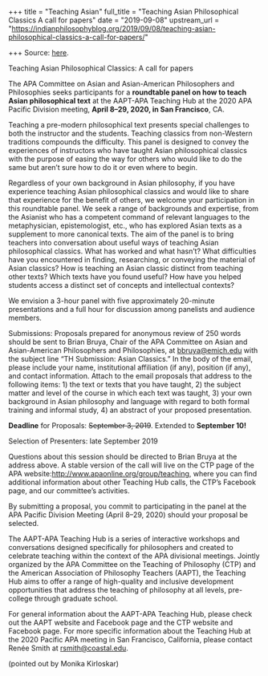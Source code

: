 +++
title = "Teaching Asian"
full_title = "Teaching Asian Philosophical Classics A call for papers"
date = "2019-09-08"
upstream_url = "https://indianphilosophyblog.org/2019/09/08/teaching-asian-philosophical-classics-a-call-for-papers/"

+++
Source: [here](https://indianphilosophyblog.org/2019/09/08/teaching-asian-philosophical-classics-a-call-for-papers/).

Teaching Asian Philosophical Classics: A call for papers

The APA Committee on Asian and Asian-American Philosophers and
Philosophies seeks participants for a **roundtable panel on how to teach
Asian philosophical text** at the AAPT-APA Teaching Hub at the 2020 APA
Pacific Division meeting, **April 8–29, 2020, in San Francisco**, CA.

Teaching a pre-modern philosophical text presents special challenges to
both the instructor and the students. Teaching classics from non-Western
traditions compounds the difficulty. This panel is designed to convey
the experiences of instructors who have taught Asian philosophical
classics with the purpose of easing the way for others who would like to
do the same but aren’t sure how to do it or even where to begin.

Regardless of your own background in Asian philosophy, if you have
experience teaching Asian philosophical classics and would like to share
that experience for the benefit of others, we welcome your participation
in this roundtable panel. We seek a range of backgrounds and expertise,
from the Asianist who has a competent command of relevant languages to
the metaphysician, epistemologist, etc., who has explored Asian texts as
a supplement to more canonical texts. The aim of the panel is to bring
teachers into conversation about useful ways of teaching Asian
philosophical classics. What has worked and what hasn’t? What
difficulties have you encountered in finding, researching, or conveying
the material of Asian classics? How is teaching an Asian classic
distinct from teaching other texts? Which texts have you found useful?
How have you helped students access a distinct set of concepts and
intellectual contexts?

We envision a 3-hour panel with five approximately 20-minute
presentations and a full hour for discussion among panelists and
audience members.

Submissions: Proposals prepared for anonymous review of 250 words should
be sent to Brian Bruya, Chair of the APA Committee on Asian and
Asian-American Philosophers and Philosophies, at bbruya@emich.edu with
the subject line “TH Submission: Asian Classics.” In the body of the
email, please include your name, institutional affiliation (if any),
position (if any), and contact information. Attach to the email
proposals that address to the following items: 1) the text or texts that
you have taught, 2) the subject matter and level of the course in which
each text was taught, 3) your own background in Asian philosophy and
language with regard to both formal training and informal study, 4) an
abstract of your proposed presentation.

**Deadline** for Proposals: ~~September 3, 2019~~. Extended to
**September 10!**

Selection of Presenters: late September 2019

Questions about this session should be directed to Brian Bruya at the
address above. A stable version of the call will live on the CTP page of
the APA website:http://www.apaonline.org/group/teaching, where you can
find additional information about other Teaching Hub calls, the CTP’s
Facebook page, and our committee’s activities.

By submitting a proposal, you commit to participating in the panel at
the APA Pacific Division Meeting (April 8–29, 2020) should your proposal
be selected.

The AAPT-APA Teaching Hub is a series of interactive workshops and
conversations designed specifically for philosophers and created to
celebrate teaching within the context of the APA divisional meetings.
Jointly organized by the APA Committee on the Teaching of Philosophy
(CTP) and the American Association of Philosophy Teachers (AAPT), the
Teaching Hub aims to offer a range of high-quality and inclusive
development opportunities that address the teaching of philosophy at all
levels, pre-college through graduate school.

For general information about the AAPT-APA Teaching Hub, please check
out the AAPT website and Facebook page and the CTP website and Facebook
page. For more specific information about the Teaching Hub at the 2020
Pacific APA meeting in San Francisco, California, please contact Renée
Smith at rsmith@coastal.edu.

(pointed out by Monika Kirloskar)
